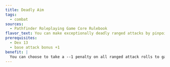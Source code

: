 ```yaml
---
title: Deadly Aim
tags:
  - combat
sources:
  - Pathfinder Roleplaying Game Core Rulebook
flavor_text: You can make exceptionally deadly ranged attacks by pinpointing a foe's weak spot, at the expense of making the attack less likely to succeed.
prerequisites:
  - Dex 13
  - base attack bonus +1
benefit: |
  You can choose to take a --1 penalty on all ranged attack rolls to gain a +2 bonus on all ranged damage rolls. When your base attack bonus reaches +4, and every +4 thereafter, the penalty increases by --1 and the bonus to damage increases by +2. You must choose to use this feat before making an attack roll and its effects last until your next turn. The bonus damage does not apply to touch attacks or effects that do not deal hit point damage.
---
```


